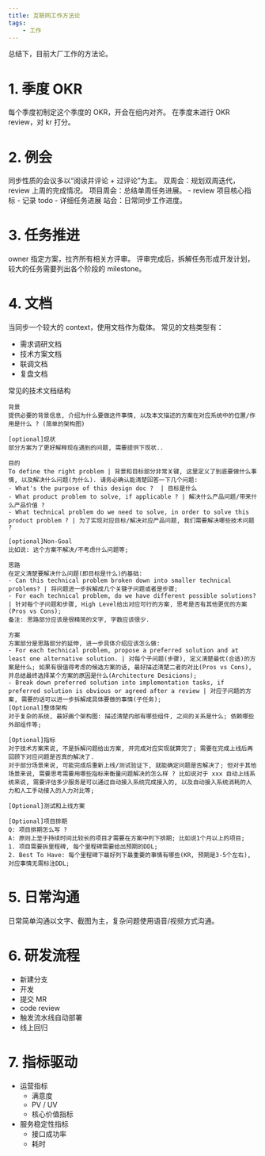 ```yaml
---
title: 互联网工作方法论
tags:
    - 工作
---
```


总结下，目前大厂工作的方法论。

# 1. 季度 OKR

每个季度初制定这个季度的 OKR，开会在组内对齐。
在季度末进行 OKR review，对 kr 打分。

# 2. 例会
同步性质的会议多以“阅读并评论 + 过评论”为主。
双周会：规划双周迭代，review 上周的完成情况。
项目周会：总结单周任务进展。
    - review 项目核心指标
    - 记录 todo
    - 详细任务进展
站会：日常同步工作进度。

# 3. 任务推进
owner 指定方案，拉齐所有相关方评审。
评审完成后，拆解任务形成开发计划，较大的任务需要列出各个阶段的 milestone。

# 4. 文档
当同步一个较大的 context，使用文档作为载体。
常见的文档类型有：
   -  需求调研文档
   -  技术方案文档
   -  联调文档
   -  复盘文档
  
常见的技术文档结构
```
背景
提供必要的背景信息, 介绍为什么要做这件事情, 以及本文描述的方案在对应系统中的位置/作用是什么 ? (简单的架构图) 

[optional]现状
部分方案为了更好解释现在遇到的问题, 需要提供下现状.. 

目的 
To define the right problem | 背景和目标部分非常关键, 这里定义了到底要做什么事情, 以及解决什么问题(为什么). 请务必确认能清楚回答一下几个问题: 
- What's the purpose of this design doc ?  | 目标是什么
- What product problem to solve, if applicable ? | 解决什么产品问题/带来什么产品价值 ? 
- What technical problem do we need to solve, in order to solve this product problem ? | 为了实现对应目标/解决对应产品问题, 我们需要解决哪些技术问题 ? 

[optional]Non-Goal
比如说: 这个方案不解决/不考虑什么问题等; 

思路
在定义清楚要解决什么问题(即目标是什么)的基础: 
- Can this technical problem broken down into smaller technical problems? | 将问题进一步拆解成几个关键子问题或者是步骤; 
- For each technical problem, do we have different possible solutions? | 针对每个子问题和步骤, High Level给出对应可行的方案, 思考是否有其他更优的方案(Pros vs Cons);  
备注: 思路部分应该是很精简的文字, 字数应该很少. 

方案
方案部分是思路部分的延伸, 进一步具体介绍应该怎么做: 
- For each technical problem, propose a preferred solution and at least one alternative solution. | 对每个子问题(步骤), 定义清楚最优(合适)的方案是什么; 如果有很值得考虑的候选方案的话, 最好描述清楚二者的对比(Pros vs Cons), 并总结最终选择某个方案的原因是什么(Architecture Desicions);
- Break down preferred solution into implementation tasks, if preferred solution is obvious or agreed after a review | 对应子问题的方案, 需要的话可以进一步拆解成具体要做的事情(子任务);  
[Optional]整体架构 
对于复杂的系统, 最好画个架构图: 描述清楚内部有哪些组件, 之间的关系是什么; 依赖哪些外部组件等; 

[Optional]指标 
对于技术方案来说, 不是拆解问题给出方案, 并完成对应实现就算完了; 需要在完成上线后再回顾下对应问题是否真的解决了. 
对于部分场景来说, 可能完成后重新上线/测试验证下, 就能确定问题是否解决了; 但对于其他场景来说, 需要思考需要用哪些指标来衡量问题解决的怎么样 ? 比如说对于 xxx 自动上线系统来说, 需要评估多少服务是可以通过自动接入系统完成接入的, 以及自动接入系统消耗的人力和人工手动接入的人力对比等; 

[Optional]测试和上线方案 

[Optional]项目排期 
Q: 项目排期怎么写 ? 
A: 原则上至于持续时间比较长的项目才需要在方案中列下排期; 比如说1个月以上的项目; 
1. 项目需要拆里程碑, 每个里程碑需要给出预期的DDL; 
2. Best To Have: 每个里程碑下最好列下最重要的事情有哪些(KR, 预期是3-5个左右), 对应事情无需标注DDL; 
```

# 5. 日常沟通
日常简单沟通以文字、截图为主，复杂问题使用语音/视频方式沟通。

# 6. 研发流程

- 新建分支
- 开发
- 提交 MR
- code review
- 触发流水线自动部署
- 线上回归


# 7. 指标驱动
- 运营指标
  - 满意度
  - PV / UV
  - 核心价值指标
- 服务稳定性指标
  - 接口成功率
  - 耗时

